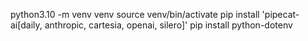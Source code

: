 

python3.10 -m venv venv
source venv/bin/activate
pip install 'pipecat-ai[daily, anthropic, cartesia, openai, silero]'
pip install python-dotenv